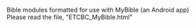 Bible modules formatted for use with MyBible (an Android app)
<br />
Please read the file, "ETCBC_MyBible.html"
